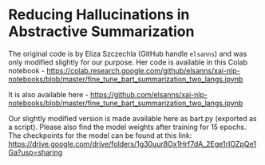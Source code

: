 # Reducing Hallucinations in Abstractive Summarization

The original code is by Eliza Szczechla (GitHub handle `elsanns`) and was only modified slightly for our purpose.
Her code is available in this Colab notebook - 
https://colab.research.google.com/github/elsanns/xai-nlp-notebooks/blob/master/fine_tune_bart_summarization_two_langs.ipynb

It is also available here - https://github.com/elsanns/xai-nlp-notebooks/blob/master/fine_tune_bart_summarization_two_langs.ipynb

Our slightly modified version is made available here as bart.py (exported as a script).
Please also find the model weights after training for 15 epochs.
The checkpoints for the model can be found at this link:
https://drive.google.com/drive/folders/1g30uur8Ox1Hrf7dA_2Ege1rIOZpQe1Ga?usp=sharing
